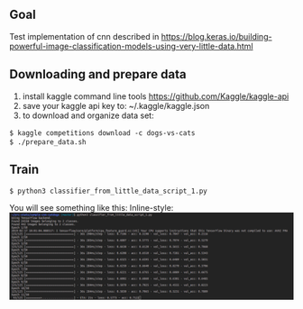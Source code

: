 ## Goal
Test implementation of cnn described in https://blog.keras.io/building-powerful-image-classification-models-using-very-little-data.html

## Downloading and prepare data
1. install kaggle command line tools https://github.com/Kaggle/kaggle-api
2. save your kaggle api key to: ~/.kaggle/kaggle.json
3. to download and organize data set:
```
$ kaggle competitions download -c dogs-vs-cats
$ ./prepare_data.sh
```
## Train
```
$ python3 classifier_from_little_data_script_1.py
```
You will see something like this:
Inline-style: 
![training console output](training.png "console output")
